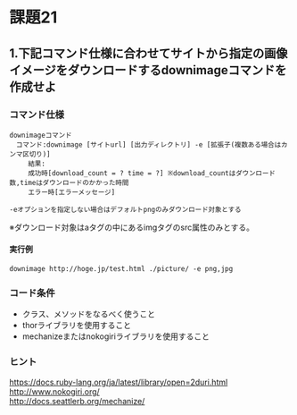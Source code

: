 # 課題21

## 1.下記コマンド仕様に合わせてサイトから指定の画像イメージをダウンロードするdownimageコマンドを作成せよ

### コマンド仕様

```
downimageコマンド
　コマンド:downimage [サイトurl] [出力ディレクトリ] -e [拡張子(複数ある場合はカンマ区切り)]
   　結果:
   　成功時[download_count = ? time = ?] ※download_countはダウンロード数,timeはダウンロードのかかった時間
   　エラー時[エラーメッセージ]
    
-eオプションを指定しない場合はデフォルトpngのみダウンロード対象とする
```
※ダウンロード対象はaタグの中にあるimgタグのsrc属性のみとする。　　

#### 実行例
```
downimage http://hoge.jp/test.html ./picture/ -e png,jpg
```

### コード条件
- クラス、メソッドをなるべく使うこと
- thorライブラリを使用すること
- mechanizeまたはnokogiriライブラリを使用すること

### ヒント
https://docs.ruby-lang.org/ja/latest/library/open=2duri.html  
http://www.nokogiri.org/  
http://docs.seattlerb.org/mechanize/  

